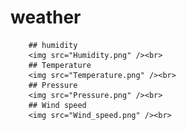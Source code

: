 # weather

		## humidity
		<img src="Humidity.png" /><br>
		## Temperature
		<img src="Temperature.png" /><br>
		## Pressure 
		<img src="Pressure.png" /><br>
		## Wind speed
		<img src="Wind_speed.png" /><br>
